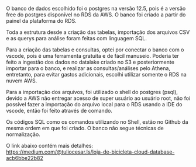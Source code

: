 O banco de dados escolhido foi o postgres na versão 12.5, pois é a versão free do postgres disponível no RDS da AWS. O banco foi criado a partir do painel da plataforma do RDS. 

Toda a estrutura desde a criação das tabelas, importação dos arquivos CSV e as querys para análise foram feitas com linguagem SQL.

Para a criação das tabelas e consultas, optei por conectar o banco com o vscode, pois é uma ferramenta gratuita e de fácil manuseio. Poderia ter feito a ingestão dos dados no datalake criado no S3 e posteriormente importar para o banco, e realizar as consultas/análises pelo Athena, entretanto, para evitar gastos adicionais, escolhi utilizar somente o RDS na nuvem AWS.

Para a importação dos arquivos, foi utilizado o shell do postgres (psql), devido a AWS não entregar acesso de super usuário ao usuário root, não foi possível fazer a importação do arquivo local para o RDS usando a IDE do vscode, então foi feito através de comando.

Os códigos SQL como os comandos utilizando no Shell, estão no Github da mesma ordem em que foi criado. O banco não segue técnicas de normalização.

O link abaixo contém mais detalhes:
https://medium.com/@tuliocesar.ls/loja-de-bicicleta-cloud-database-acb6bbe22b82
